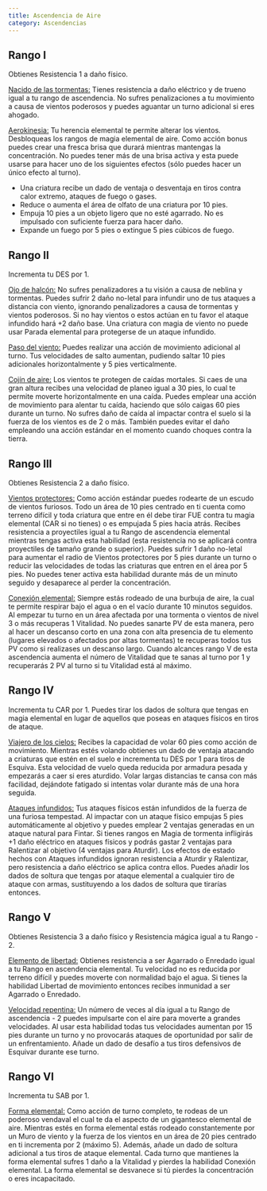 ```yaml
---
title: Ascendencia de Aire
category: Ascendencias
---
```


## Rango I

Obtienes Resistencia 1 a daño físico. 

<u>Nacido de las tormentas:</u> Tienes resistencia a daño eléctrico y de trueno igual a tu rango de ascendencia. No sufres penalizaciones a tu movimiento a causa de vientos poderosos y puedes aguantar un turno adicional si eres ahogado.

<u>Aerokinesia:</u> Tu herencia elemental te permite alterar los vientos. Desbloqueas los rangos de magia elemental de aire. Como acción bonus puedes crear una fresca brisa que durará mientras mantengas la concentración. No puedes tener más de una brisa activa y esta puede usarse para hacer uno de los siguientes efectos (sólo puedes hacer un único efecto al turno).

- Una criatura recibe un dado de ventaja o desventaja en tiros contra calor extremo, ataques de fuego o gases.
- Reduce o aumenta el área de olfato de una criatura por 10 pies. 
- Empuja 10 pies a un objeto ligero que no esté agarrado. No es impulsado con suficiente fuerza para hacer daño.
- Expande un fuego por 5 pies o extingue 5 pies cúbicos de fuego.

## Rango II

Incrementa tu DES por 1.

<u>Ojo de halcón:</u> No sufres penalizadores a tu visión a causa de neblina y tormentas. Puedes sufrir 2 daño no-letal para infundir uno de tus ataques a distancia con viento, ignorando penalizadores a causa de tormentas y vientos poderosos. Si no hay vientos o estos actúan en tu favor el ataque infundido hará +2 daño base. Una criatura con magia de viento no puede usar Parada elemental para protegerse de un ataque infundido.

<u>Paso del viento:</u> Puedes realizar una acción de movimiento adicional al turno. Tus velocidades de salto aumentan, pudiendo saltar 10 pies adicionales horizontalmente y 5 pies verticalmente. 

<u>Cojín de aire:</u> Los vientos te protegen de caídas mortales. Si caes de una gran altura recibes una velocidad de planeo igual a 30 pies, lo cual te permite moverte horizontalmente en una caída. Puedes emplear una acción de movimiento para alentar tu caída, haciendo que sólo caigas 60 pies durante un turno. No sufres daño de caída al impactar contra el suelo si la fuerza de los vientos es de 2 o más. También puedes evitar el daño empleando una acción estándar en el momento cuando choques contra la tierra.

## Rango III 

Obtienes Resistencia 2 a daño físico. 

<u>Vientos protectores:</u>  Como acción estándar puedes rodearte de un escudo de vientos furiosos. Todo un área de 10 pies centrado en ti cuenta como terreno difícil y toda criatura que entre en él debe tirar FUE contra tu magia elemental (CAR si no tienes) o es empujada 5 pies hacia atrás. Recibes resistencia a proyectiles igual a tu Rango de ascendencia elemental mientras tengas activa esta habilidad (esta resistencia no se aplicará contra proyectiles de tamaño grande o superior). Puedes sufrir 1 daño no-letal para aumentar el radio de Vientos protectores por 5 pies durante un turno o reducir las velocidades de todas las criaturas que entren en el área por 5 pies. No puedes tener activa esta habilidad durante más de un minuto seguido y desaparece al perder la concentración. 

<u>Conexión elemental:</u> Siempre estás rodeado de una burbuja de aire, la cual te permite respirar bajo el agua o en el vacío durante 10 minutos seguidos. Al empezar tu turno en un área afectada por una tormenta o vientos de nivel 3 o más recuperas 1 Vitalidad. No puedes sanarte PV de esta manera, pero al hacer un descanso corto en una zona con alta presencia de tu elemento (lugares elevados o afectados por altas tormentas) te recuperas todos tus PV como si realizases un descanso largo. Cuando alcances rango V de esta ascendencia aumenta el número de Vitalidad que te sanas al turno por 1 y recuperarás 2 PV al turno si tu Vitalidad está al máximo.

## Rango IV 

Incrementa tu CAR por 1. Puedes tirar los dados de soltura que tengas en magia elemental en lugar de aquellos que poseas en ataques físicos en tiros de ataque.

<u>Viajero de los cielos:</u> Recibes la capacidad de volar 60 pies como acción de movimiento. Mientras estés volando obtienes un dado de ventaja atacando a criaturas que estén en el suelo e incrementa tu DES por 1 para tiros de Esquiva. Esta velocidad de vuelo queda reducida por armadura pesada y empezarás a caer si eres aturdido. Volar largas distancias te cansa con más facilidad, dejándote fatigado si intentas volar durante más de una hora seguida.

<u>Ataques infundidos:</u> Tus ataques físicos están infundidos de la fuerza de una furiosa tempestad. Al impactar con un ataque físico empujas 5 pies automáticamente al objetivo y puedes emplear 2 ventajas generadas en un ataque natural para Fintar. Si tienes rangos en Magia de tormenta infligirás +1 daño eléctrico en ataques físicos y podrás gastar 2 ventajas para Ralentizar al objetivo (4 ventajas para Aturdir). Los efectos de estado hechos con Ataques infundidos ignoran resistencia a Aturdir y Ralentizar, pero resistencia a daño eléctrico se aplica contra ellos. Puedes añadir los dados de soltura que tengas por ataque elemental a cualquier tiro de ataque con armas, sustituyendo a los dados de soltura que tirarías entonces.

## Rango V 

Obtienes Resistencia 3 a daño físico y Resistencia mágica igual a tu Rango - 2.

<u>Elemento de libertad:</u> Obtienes resistencia a ser Agarrado o Enredado igual a tu Rango en ascendencia elemental. Tu velocidad no es reducida por terreno difícil y puedes moverte con normalidad bajo el agua. Si tienes la habilidad Libertad de movimiento entonces recibes inmunidad a ser Agarrado o Enredado.

<u>Velocidad repentina:</u> Un número de veces al día igual a tu Rango de ascendencia - 2 puedes impulsarte con el aire para moverte a grandes velocidades. Al usar esta habilidad todas tus velocidades aumentan por 15 pies durante un turno y no provocarás ataques de oportunidad por salir de un enfrentamiento. Añade un dado de desafío a tus tiros defensivos de Esquivar durante ese turno.

## Rango VI

Incrementa tu SAB por 1.

<u>Forma elemental:</u> Como acción de turno completo, te rodeas de un poderoso vendaval el cual te da el aspecto de un gigantesco elemental de aire. Mientras estés en forma elemental estás rodeado constantemente por un Muro de viento y la fuerza de los vientos en un área de 20 pies centrado en ti incrementa por 2 (máximo 5). Además, añade un dado de soltura adicional a tus tiros de ataque elemental. Cada turno que mantienes la forma elemental sufres 1 daño a la Vitalidad y pierdes la habilidad Conexión elemental. La forma elemental se desvanece si tú pierdes la concentración o eres incapacitado. 